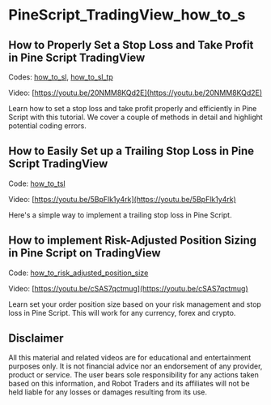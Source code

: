 # PineScript_TradingView_how_to_s


How to Properly Set a Stop Loss and Take Profit in Pine Script TradingView
-------------
Codes: [how_to_sl](https://github.com/RobotTraders/PineScript_TradingView_how_to_s/blob/main/how_to_sl), 
[how_to_sl_tp](https://github.com/RobotTraders/PineScript_TradingView_how_to_s/blob/main/how_to_sl_tp)

Video: [https://youtu.be/20NMM8KQd2E](https://youtu.be/20NMM8KQd2E)

Learn how to set a stop loss and take profit properly and efficiently in Pine Script with this tutorial. We cover a couple of methods in detail and highlight potential coding errors. 


How to Easily Set up a Trailing Stop Loss in Pine Script TradingView
-------------
Code: [how_to_tsl](https://github.com/RobotTraders/PineScript_TradingView_how_to_s/blob/main/how_to_tsl) 

Video: [https://youtu.be/5BpFlk1y4rk](https://youtu.be/5BpFlk1y4rk)

Here's a simple way to implement a trailing stop loss in Pine Script.


How to implement Risk-Adjusted Position Sizing in Pine Script on TradingView
-------------
Code: [how_to_risk_adjusted_position_size](https://github.com/RobotTraders/PineScript_TradingView_how_to_s/blob/main/how_to_risk_adjusted_position_size)

Video: [https://youtu.be/cSAS7qctmug](https://youtu.be/cSAS7qctmug)

Learn set your order position size based on your risk management and stop loss in Pine Script. This will work for any currency, forex and crypto.


Disclaimer
-------------
All this material and related videos are for educational and entertainment purposes only. It is not financial advice nor an endorsement of any provider, product or service. The user bears sole responsibility for any actions taken based on this information, and Robot Traders and its affiliates will not be held liable for any losses or damages resulting from its use. 
